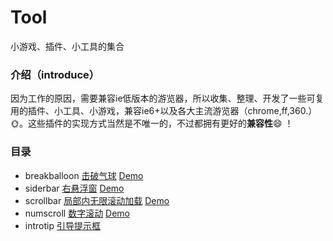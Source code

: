 # Tool
小游戏、插件、小工具的集合

### 介绍（introduce）
因为工作的原因，需要兼容ie低版本的游览器，所以收集、整理、开发了一些可复用的插件、小工具、小游戏，兼容ie6+以及各大主流游览器（chrome,ff,360.）:sun_with_face:。这些插件的实现方式当然是不唯一的，不过都拥有更好的**兼容性**:smile: ！

### 目录
 - breakballoon [击破气球](https://github.com/luuck/Tool/tree/master/breakballoon) [Demo](https://luuck.github.io/Tool/breakballoon/index.html)
 - siderbar [右悬浮窗](https://github.com/luuck/Tool/tree/master/siderbar) [Demo](https://luuck.github.io/Tool/siderbar/siderbar.html)
 - scrollbar [局部内无限滚动加载](https://github.com/luuck/Tool/tree/master/scrollbar) [Demo](https://luuck.github.io/Tool/siderbar/siderbar-v1.3.0.html)
 - numscroll [数字滚动](https://github.com/luuck/Tool/tree/master/numscroll) [Demo](https://luuck.github.io/Tool/numscroll/index.html)
 - introtip [引导提示框](https://github.com/luuck/Tool/tree/master/introtip) 
